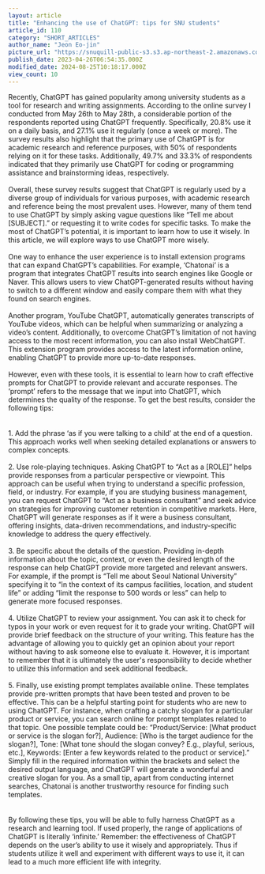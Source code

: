 ```yaml
---
layout: article
title: "Enhancing the use of ChatGPT: tips for SNU students"
article_id: 110
category: "SHORT_ARTICLES"
author_name: "Jeon Eo-jin"
picture_url: "https://snuquill-public-s3.s3.ap-northeast-2.amazonaws.com/photo/article/8d13c51e-8077-4e7b-a6a1-91a9b6b6cdc5.JPG"
publish_date: 2023-04-26T06:54:35.000Z
modified_date: 2024-08-25T10:18:17.000Z
view_count: 10
---
```


Recently, ChatGPT has gained popularity among university students as a tool for research and writing assignments. According to the online survey I conducted from May 26th to May 28th, a considerable portion of the respondents reported using ChatGPT frequently. Specifically, 20.8% use it on a daily basis, and 27.1% use it regularly (once a week or more). The survey results also highlight that the primary use of ChatGPT is for academic research and reference purposes, with 50% of respondents relying on it for these tasks. Additionally, 49.7% and 33.3% of respondents indicated that they primarily use ChatGPT for coding or programming assistance and brainstorming ideas, respectively. <br><br> Overall, these survey results suggest that ChatGPT is regularly used by a diverse group of individuals for various purposes, with academic research and reference being the most prevalent uses. However, many of them tend to use ChatGPT by simply asking vague questions like “Tell me about [SUBJECT].” or requesting it to write codes for specific tasks. To make the most of ChatGPT’s potential, it is important to learn how to use it wisely. In this article, we will explore ways to use ChatGPT more wisely. <br><br> One way to enhance the user experience is to install extension programs that can expand ChatGPT’s capabilities. For example, ‘Chatonai’ is a program that integrates ChatGPT results into search engines like Google or Naver. This allows users to view ChatGPT-generated results without having to switch to a different window and easily compare them with what they found on search engines. <br><br> Another program, YouTube ChatGPT, automatically generates transcripts of YouTube videos, which can be helpful when summarizing or analyzing a video’s content. Additionally, to overcome ChatGPT’s limitation of not having access to the most recent information, you can also install WebChatGPT. This extension program provides access to the latest information online, enabling ChatGPT to provide more up-to-date responses. <br><br>However, even with these tools, it is essential to learn how to craft effective prompts for ChatGPT to provide relevant and accurate responses. The ‘prompt’ refers to the message that we input into ChatGPT, which determines the quality of the response. To get the best results, consider the following tips: <br><br><br>1. Add the phrase ‘as if you were talking to a child’ at the end of a question. This approach works well when seeking detailed explanations or answers to complex concepts.<br><br>2. Use role-playing techniques. Asking ChatGPT to “Act as a [ROLE]” helps provide responses from a particular perspective or viewpoint. This approach can be useful when trying to understand a specific profession, field, or industry. For example, if you are studying business management, you can request ChatGPT to “Act as a business consultant” and seek advice on strategies for improving customer retention in competitive markets. Here, ChatGPT will generate responses as if it were a business consultant, offering insights, data-driven recommendations, and industry-specific knowledge to address the query effectively.<br><br>3. Be specific about the details of the question. Providing in-depth information about the topic, context, or even the desired length of the response can help ChatGPT provide more targeted and relevant answers. For example, if the prompt is “Tell me about Seoul National University” specifying it to “in the context of its campus facilities, location, and student life” or adding “limit the response to 500 words or less” can help to generate more focused responses. <br><br>4. Utilize ChatGPT to review your assignment. You can ask it to check for typos in your work or even request for it to grade your writing. ChatGPT will provide brief feedback on the structure of your writing. This feature has the advantage of allowing you to quickly get an opinion about your report without having to ask someone else to evaluate it. However, it is important to remember that it is ultimately the user's responsibility to decide whether to utilize this information and seek additional feedback. <br><br>5. Finally, use existing prompt templates available online. These templates provide pre-written prompts that have been tested and proven to be effective. This can be a helpful starting point for students who are new to using ChatGPT. For instance, when crafting a catchy slogan for a particular product or service, you can search online for prompt templates related to that topic. One possible template could be: “Product/Service: [What product or service is the slogan for?], Audience: [Who is the target audience for the slogan?], Tone: [What tone should the slogan convey? E.g., playful, serious, etc.], Keywords: [Enter a few keywords related to the product or service].” Simply fill in the required information within the brackets and select the desired output language, and ChatGPT will generate a wonderful and creative slogan for you. As a small tip, apart from conducting internet searches, Chatonai is another trustworthy resource for finding such templates.<br><br><br>By following these tips, you will be able to fully harness ChatGPT as a research and learning tool. If used properly, the range of applications of ChatGPT is literally ‘infinite.’ Remember: the effectiveness of ChatGPT depends on the user’s ability to use it wisely and appropriately. Thus if students utilize it well and experiment with different ways to use it, it can lead to a much more efficient life with integrity. <br>
